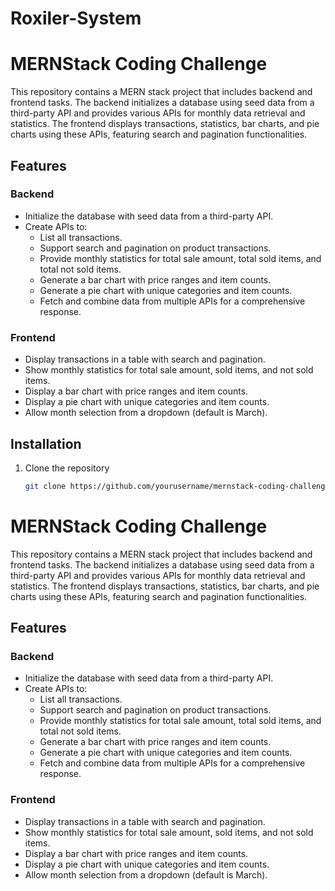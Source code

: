 # Roxiler-System

# MERNStack Coding Challenge

This repository contains a MERN stack project that includes backend and frontend tasks. The backend initializes a database using seed data from a third-party API and provides various APIs for monthly data retrieval and statistics. The frontend displays transactions, statistics, bar charts, and pie charts using these APIs, featuring search and pagination functionalities.

## Features

### Backend
- Initialize the database with seed data from a third-party API.
- Create APIs to:
  - List all transactions.
  - Support search and pagination on product transactions.
  - Provide monthly statistics for total sale amount, total sold items, and total not sold items.
  - Generate a bar chart with price ranges and item counts.
  - Generate a pie chart with unique categories and item counts.
  - Fetch and combine data from multiple APIs for a comprehensive response.

### Frontend
- Display transactions in a table with search and pagination.
- Show monthly statistics for total sale amount, sold items, and not sold items.
- Display a bar chart with price ranges and item counts.
- Display a pie chart with unique categories and item counts.
- Allow month selection from a dropdown (default is March).

## Installation

1. Clone the repository
   ```bash
   git clone https://github.com/yourusername/mernstack-coding-challenge.git
# MERNStack Coding Challenge

This repository contains a MERN stack project that includes backend and frontend tasks. The backend initializes a database using seed data from a third-party API and provides various APIs for monthly data retrieval and statistics. The frontend displays transactions, statistics, bar charts, and pie charts using these APIs, featuring search and pagination functionalities.

## Features

### Backend
- Initialize the database with seed data from a third-party API.
- Create APIs to:
  - List all transactions.
  - Support search and pagination on product transactions.
  - Provide monthly statistics for total sale amount, total sold items, and total not sold items.
  - Generate a bar chart with price ranges and item counts.
  - Generate a pie chart with unique categories and item counts.
  - Fetch and combine data from multiple APIs for a comprehensive response.

### Frontend
- Display transactions in a table with search and pagination.
- Show monthly statistics for total sale amount, sold items, and not sold items.
- Display a bar chart with price ranges and item counts.
- Display a pie chart with unique categories and item counts.
- Allow month selection from a dropdown (default is March).




